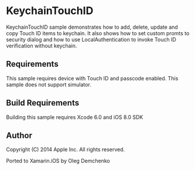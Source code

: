 KeychainTouchID
==============

KeychainTouchID sample demonstrates how to add, delete, update and
copy Touch ID items to keychain. It also shows how to set custom
promts to security dialog and how to use LocalAuthentication to invoke
Touch ID verification without keychain.

Requirements
------------------

This sample requires device with Touch ID and passcode enabled. This
sample does not support simulator.

Build Requirements
------------------

Building this sample requires Xcode 6.0 and iOS 8.0 SDK 

Author
------ 
Copyright (C) 2014 Apple Inc. All rights reserved.

Ported to Xamarin.iOS by Oleg Demchenko